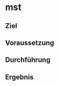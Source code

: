 # mst

## Ziel
<!-- Beschreibe kurz das Problem bzw. den Zweck des Algorithmus -->

## Voraussetzung
<!-- Eingabeformat, benötigte Bibliotheken, Python-Version, ... -->

## Durchführung
<!-- Algorithmusidee, Pseudocode, eventuell Beweis/-Skizze -->

## Ergebnis
<!-- Zeit-/Speicherkomplexität, Beispielausgabe, Tests -->
